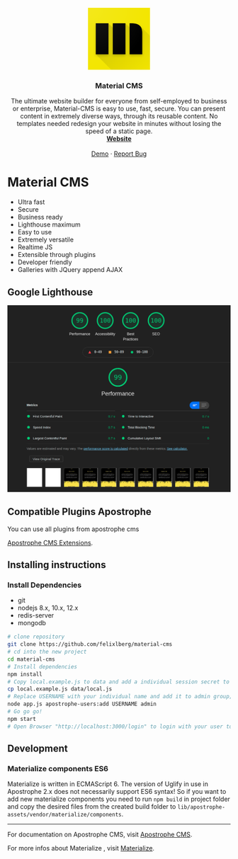 <p align="center">
  <a href="https://github.com/Material-CMS/material-cms">
    <img src="logo.png" alt="Logo" width="140" height="140">
  </a>

  <h3 align="center">Material CMS</h3>

  <p align="center">
    The ultimate website builder for everyone from self-employed to business or enterprise, Material-CMS is easy to use, fast, secure. You can present content in extremely diverse ways, through its reusable content. No templates needed redesign your website in minutes without losing the speed of a static page.
    <br />
    <a href="https://material-cms.com/"><strong>Website</strong></a>
    <br />
    <br />
    <a href="https://demo.material-cms.com/">Demo</a>
    ·
    <a href="https://github.com/Material-CMS/material-cms/issues">Report Bug</a>
  </p>
</p>

# Material CMS

- Ultra fast
- Secure
- Business ready
- Lighthouse maximum
- Easy to use
- Extremely versatile
- Realtime JS
- Extensible through plugins
- Developer friendly
- Galleries with JQuery append AJAX

## Google Lighthouse

![Screenshot](lighthouse.png)

## Compatible Plugins Apostrophe

You can use all plugins from apostrophe cms

[Apostrophe CMS Extensions](https://apostrophecms.com/extensions).

## Installing instructions

### Install Dependencies
- git
- nodejs 8.x, 10.x, 12.x
- redis-server
- mongodb

````bash
# clone repository
git clone https://github.com/felixlberg/material-cms
# cd into the new project
cd material-cms
# Install dependencies
npm install
# Copy local.example.js to data and add a individual session secret to be able to login
cp local.example.js data/local.js
# Replace USERNAME with your individual name and add it to admin group; prompts for password
node app.js apostrophe-users:add USERNAME admin
# Go go go!
npm start
# Open Browser "http://localhost:3000/login" to login with your user to add content
````

## Development

### Materialize components ES6

Materialize is written in ECMAScript 6. The version of Uglify in use in Apostrophe 2.x does not necessarily support ES6 syntax! So if you want to add new materialize components you need to run `npm build` in project folder and copy the desired files from the created build folder to `lib/apostrophe-assets/vendor/materialize/components`.

----

For documentation on Apostrophe CMS, visit [Apostrophe CMS](https://docs.apostrophecms.org/).

For more infos about Materialize , visit [Materialize](https://materializecss.com/).
